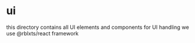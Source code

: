 # ui
this directory contains all UI elements and components
for UI handling we use @rblxts/react framework
